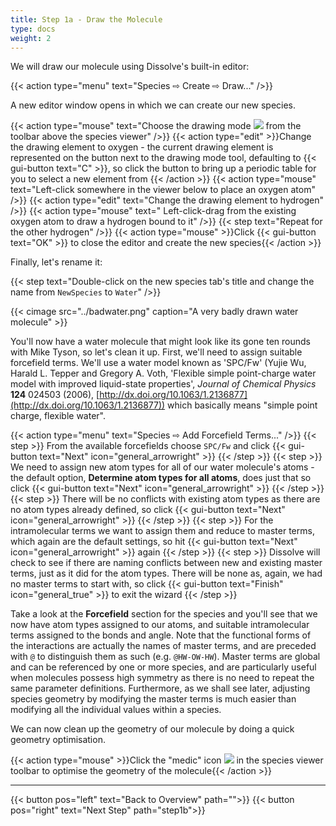 ```yaml
---
title: Step 1a - Draw the Molecule
type: docs
weight: 2
---
```



We will draw our molecule using Dissolve's built-in editor:

{{< action type="menu" text="Species &#8680; Create &#8680; Draw..." />}}


A new editor window opens in which we can create our new species.

{{< action type="mouse" text="Choose the drawing mode ![](/img/viewer_edit.png) from the toolbar above the species viewer" />}}
{{< action type="edit" >}}Change the drawing element to oxygen - the current drawing element is represented on the button next to the drawing mode tool, defaulting to {{< gui-button text="C" >}}, so click the button to bring up a periodic table for you to select a new element from {{< /action >}}
{{< action type="mouse" text="Left-click somewhere in the viewer below to place an oxygen atom" />}}
{{< action type="edit" text="Change the drawing element to hydrogen" />}}
{{< action type="mouse" text=" Left-click-drag from the existing oxygen atom to draw a hydrogen bound to it" />}}
{{< step text="Repeat for the other hydrogen" />}}
{{< action type="mouse" >}}Click {{< gui-button text="OK" >}} to close the editor and create the new species{{< /action >}}

Finally, let's rename it:

{{< step text="Double-click on the new species tab's title and change the name from `NewSpecies` to `Water`" />}}


{{< cimage src="../badwater.png" caption="A very badly drawn water molecule" >}}

You'll now have a water molecule that might look like its gone ten rounds with Mike Tyson, so let's clean it up. First, we'll need to assign suitable forcefield terms. We'll use a water model known as 'SPC/Fw' (Yujie Wu, Harald L. Tepper and Gregory A. Voth, 'Flexible simple point-charge water model with improved liquid-state properties', <i>Journal of Chemical Physics</i> <b>124</b> 024503 (2006), [http://dx.doi.org/10.1063/1.2136877](http://dx.doi.org/10.1063/1.2136877)) which basically means "simple point charge, flexible water".

{{< action type="menu" text="Species &#8680; Add Forcefield Terms..." />}}
{{< step >}} From the available forcefields choose `SPC/Fw` and click {{< gui-button text="Next" icon="general_arrowright" >}} {{< /step >}}
{{< step >}} We need to assign new atom types for all of our water molecule's atoms - the default option, **Determine atom types for all atoms**, does just that so click {{< gui-button text="Next" icon="general_arrowright" >}} {{< /step >}}
{{< step >}} There will be no conflicts with existing atom types as there are no atom types already defined, so click {{< gui-button text="Next" icon="general_arrowright" >}} {{< /step >}}
{{< step >}} For the intramolecular terms we want to assign them and reduce to master terms, which again are the default settings, so hit {{< gui-button text="Next" icon="general_arrowright" >}} again {{< /step >}}
{{< step >}} Dissolve will check to see if there are naming conflicts between new and existing master terms, just as it did for the atom types. There will be none as, again, we had no master terms to start with, so click {{< gui-button text="Finish" icon="general_true" >}} to exit the wizard {{< /step >}}

Take a look at the **Forcefield** section for the species and you'll see that we now have atom types assigned to our atoms, and suitable intramolecular terms assigned to the bonds and angle. Note that the functional forms of the interactions are actually the names of master terms, and are preceded with `@` to distinguish them as such (e.g. `@HW-OW-HW`). Master terms are global and can be referenced by one or more species, and are particularly useful when molecules possess high symmetry as there is no need to repeat the same parameter definitions. Furthermore, as we shall see later, adjusting species geometry by modifying the master terms is much easier than modifying all the individual values within a species.

We can now clean up the geometry of our molecule by doing a quick geometry optimisation.

{{< action type="mouse" >}}Click the \"medic\" icon ![](/img/viewer_medic.png) in the species viewer toolbar to optimise the geometry of the molecule{{< /action >}}

* * *
{{< button pos="left" text="Back to Overview" path="">}}
{{< button pos="right" text="Next Step" path="step1b">}}
